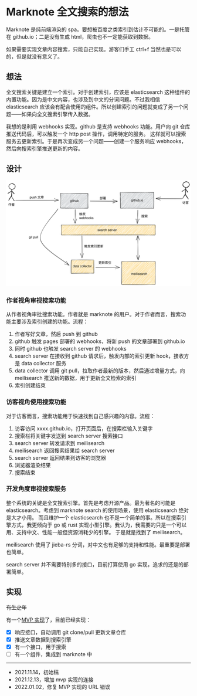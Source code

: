 # Marknote 全文搜索的想法

Marknote 是纯前端渲染的 spa。要想被百度之类索引到估计不可能的。一是托管在 github.io；二是没有生成 html，爬虫也不一定能获取到数据。

如果需要实现文章内容搜索，只能自己实现。游客们手工 ctrl+f 当然也是可以的，但是就没有意义了。

## 想法

全文搜索关键是建立一个索引。对于创建索引，应该是 elasticsearch 这种组件的内置功能。因为是中文内容，也涉及到中文的分词问题。不过我相信
elasticsearch 应该会有配合使用的组件。所以创建索引的问题就变成了另一个问题——如果向全文搜索引擎传入数据。

我想的是利用 webhooks 实现。github 是支持 webhooks 功能。用户向 git 仓库推送代码后，可以触发一个 http post 操作，调用特定的服务。
这样就可以搜索服务去更新索引。于是再次变成另一个问题——创建一个服务响应 webhooks，然后向搜索引擎推送更新的内容。

## 设计

![架构](docs/202111/images/fulltext-search-for-marknote-arch.svg)

### 作者视角审视搜索功能

从作者视角审批搜索功能。作者就是 marknote 的用户。对于作者而言，搜索功能主要涉及索引创建的功能。流程：

1. 作者写好文章，然后 push 到 github
2. github 触发 pages 部署的 webhooks，将新 push 的文章部署到 github.io
3. 同时 github 也触发 search server 的 webhooks
4. search server 在接收到 github 请求后，触发内部的索引更新 hook，接收方是 data collector 服务
5. data collector 调用 git pull，拉取作者最新的版本，然后通过增量方式，向 meilisearch 推送新的数据，用于更新全文检索的索引
6. 索引创建结束

### 访客视角使用搜索功能

对于访客而言，搜索功能用于快速找到自己感兴趣的内容。流程：

1. 访客访问 xxxx.github.io，打开页面后，在搜索栏输入关键字
2. 搜索栏将关键字发送到 search server 搜索接口
3. search server 转发请求到 meilisearch
4. meilisearch 返回搜索结果给 search server
5. search server 返回结果到访客的浏览器
6. 浏览器渲染结果
7. 搜索结束

### 开发角度审视搜索服务

整个系统的关键是全文搜索引擎。首先是考虑开源产品。最为著名的可能是 elasticsearch。考虑到 marknote search 的使用场景，使用 elasticsearch 绝对是大才小用。
而且维护一个 elasticsearch 也不是一个简单的事。所以在搜索引擎方式，我更倾向于 go 或 rust 实现小型引擎。我认为，我需要的只是一个可以用、支持中文、性能一般但资源消耗少的引擎。
于是就是找到了 meilisearch。

meilisearch 使用了 jieba-rs 分词，对中文也有足够的支持和性能。最重要是部署也简单。

search server 并不需要特别多的接口，目前打算使用 go 实现，追求的还是的部署简单。

## 实现

~~有生之年~~

有一个[MVP 实现](mn-search)了，目前已经实现：

- [x] 响应接口，自动调用 git clone/pull 更新文章仓库
- [x] 推送文章数据到搜索引擎
- [x] 有一个接口，用于搜索
- [ ] 有一个组件，集成到 marknote 中

[mn-search]: https://github.com/yuekcc/marknote-search-mvp

----

- 2021.11.14，初始稿
- 2021.12.13，增加 mvp 实现的连接
- 2022.01.02，修复 MVP 实现的 URL 错误
